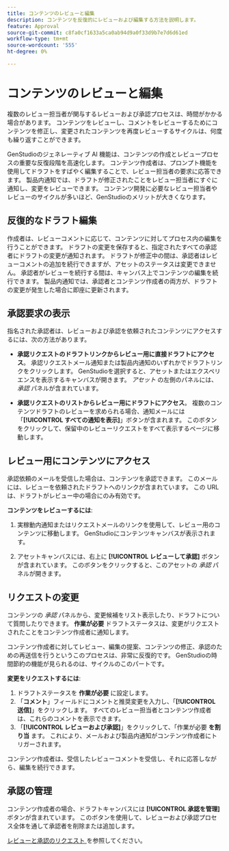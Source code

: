 ```yaml
---
title: コンテンツのレビューと編集
description: コンテンツを反復的にレビューおよび編集する方法を説明します。
feature: Approval
source-git-commit: c8fa0cf1633a5ca0ab94d9a0f33d9b7e7d6d61ed
workflow-type: tm+mt
source-wordcount: '555'
ht-degree: 0%

---
```



# コンテンツのレビューと編集

複数のレビュー担当者が関与するレビューおよび承認プロセスは、時間がかかる場合があります。 コンテンツをレビューし、コメントをレビューするためにコンテンツを修正し、変更されたコンテンツを再度レビューするサイクルは、何度も繰り返すことができます。

GenStudioのジェネレーティブ AI 機能は、コンテンツの作成とレビュープロセスの重要な反復段階を高速化します。 コンテンツ作成者は、プロンプト機能を使用してドラフトをすばやく編集することで、レビュー担当者の要求に応答できます。 製品内通知では、ドラフトが修正されたことをレビュー担当者にすぐに通知し、変更をレビューできます。 コンテンツ開発に必要なレビュー担当者やレビューのサイクルが多いほど、GenStudioのメリットが大きくなります。

## 反復的なドラフト編集

作成者は、レビューコメントに応じて、コンテンツに対してプロセス内の編集を行うことができます。 ドラフトの変更を保存すると、指定されたすべての承認者にドラフトの変更が通知されます。 ドラフトが修正中の間は、承認者はレビューコメントの追加を続行できますが、アセットのステータスは変更できません。 承認者がレビューを続行する間は、キャンバス上でコンテンツの編集を続行できます。 製品内通知では、承認者とコンテンツ作成者の両方が、ドラフトの変更が発生した場合に即座に更新されます。

## 承認要求の表示

指名された承認者は、レビューおよび承認を依頼されたコンテンツにアクセスするには、次の方法があります。

* **承認リクエストのドラフトリンクからレビュー用に直接ドラフトにアクセス**。 承認リクエストメール通知または製品内通知のいずれかでドラフトリンクをクリックします。 GenStudioを選択すると、アセットまたはエクスペリエンスを表示するキャンバスが開きます。 _アセット_ の左側のパネルには、_承認_ パネルが含まれています。

* **承認リクエストのリストからレビュー用にドラフトにアクセス**。 複数のコンテンツドラフトのレビューを求められる場合、通知メールには「**[!UICONTROL すべての通知を表示]**」ボタンが含まれます。 このボタンをクリックして、保留中のレビューリクエストをすべて表示するページに移動します。

## レビュー用にコンテンツにアクセス

承認依頼のメールを受信した場合は、コンテンツを承認できます。 このメールには、レビューを依頼されたドラフトへのリンクが含まれています。 この URL は、ドラフトがレビュー中の場合にのみ有効です。

**コンテンツをレビューするには**:

1. 実稼動内通知またはリクエストメールのリンクを使用して、レビュー用のコンテンツに移動します。 GenStudioにコンテンツキャンバスが表示されます。

1. アセットキャンバスには、右上に **[!UICONTROL レビューして承認]** ボタンが含まれています。 このボタンをクリックすると、このアセットの _承認_ パネルが開きます。

## リクエストの変更

コンテンツの _承認_ パネルから、変更候補をリスト表示したり、ドラフトについて質問したりできます。 **作業が必要** ドラフトステータスは、変更がリクエストされたことをコンテンツ作成者に通知します。

コンテンツ作成者に対してレビュー、編集の提案、コンテンツの修正、承認のための再送信を行うというこのプロセスは、非常に反復的です。 GenStudioの時間節約の機能が見られるのは、サイクルのこのパートです。

**変更をリクエストするには**:

1. ドラフトステータスを **作業が必要** に設定します。
1. 「**コメント**」フィールドにコメントと推奨変更を入力し、「**[!UICONTROL 送信]**」をクリックします。 すべてのレビュー担当者とコンテンツ作成者は、これらのコメントを表示できます。
1. 「**[!UICONTROL レビューおよび承認]**」をクリックして、「作業が必要 **を割り当** ます。 これにより、メールおよび製品内通知がコンテンツ作成者にトリガーされます。

コンテンツ作成者は、受信したレビューコメントを受信し、それに応答しながら、編集を続行できます。

## 承認の管理

コンテンツ作成者の場合、ドラフトキャンバスには **[!UICONTROL 承認を管理]** ボタンが含まれています。 このボタンを使用して、レビューおよび承認プロセス全体を通して承認者を削除または追加します。

[ レビューと承認のリクエスト ](./request-review.md) を参照してください。
